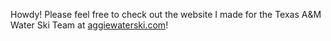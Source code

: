Howdy! Please feel free to check out the website I made for the Texas A&M Water Ski Team at [aggiewaterski.com](aggiewaterski.com)!
